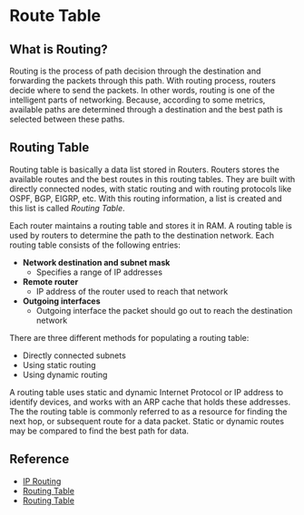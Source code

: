 # Route Table

## What is Routing?
Routing is the process of path decision through the destination and forwarding the packets through this path. With routing process, routers decide where to send the packets. In other words, routing is one of the intelligent parts of networking. Because, according to some metrics, available paths are determined through a destination and the best path is selected between these paths.

## Routing Table
Routing table is basically a data list stored in Routers. Routers stores the available routes and the best routes in this routing tables. They are built with directly connected nodes, with static routing and with routing protocols like OSPF, BGP, EIGRP, etc. With this routing information, a list is created and this list is called *Routing Table*.

Each router maintains a routing table and stores it in RAM. A routing table is used by routers to determine the path to the destination network. Each routing table consists of the following entries:
* **Network destination and subnet mask**
   * Specifies a range of IP addresses
* **Remote router**
   * IP address of the router used to reach that network
* **Outgoing interfaces**
   * Outgoing interface the packet should go out to reach the destination network

There are three different methods for populating a routing table:
* Directly connected subnets
* Using static routing
* Using dynamic routing

A routing table uses static and dynamic Internet Protocol or IP address to identify devices, and works with an ARP cache that holds these addresses. The the routing table is commonly referred to as a resource for finding the next hop, or subsequent route for a data packet. Static or dynamic routes may be compared to find the best path for data.

## Reference
* [IP Routing](https://study-ccna.com/what-is-ip-routing/)
* [Routing Table](https://ipcisco.com/lesson/routing-table/)
* [Routing Table](https://www.techopedia.com/definition/15720/routing-table)